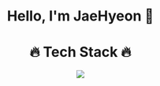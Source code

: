 # <div align="center">Hello, I'm JaeHyeon 👋</div>


# <div align="center">🔥 Tech Stack 🔥</div>



<div align="center"> <img src="https://img.shields.io/badge/Python-3766AB?style=flat-square&logo=Python&logoColor=white"/></a> </div>

<!--
**hyeon3730/hyeon3730** is a ✨ _special_ ✨ repository because its `README.md` (this file) appears on your GitHub profile.

Here are some ideas to get you started:

- 🔭 I’m currently working on ...
- 🌱 I’m currently learning ...
- 👯 I’m looking to collaborate on ...
- 🤔 I’m looking for help with ...
- 💬 Ask me about ...
- 📫 How to reach me: ...
- 😄 Pronouns: ...
- ⚡ Fun fact: ...
-->
